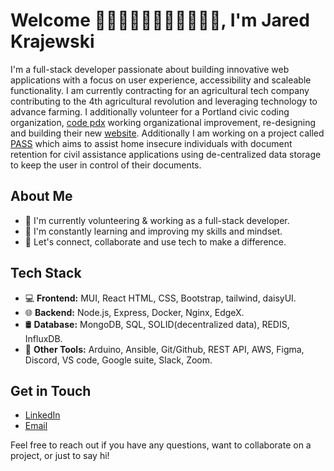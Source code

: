 # Welcome 👋👋🏿👋🏽👋🏻👋🏾👋🏼, I'm Jared Krajewski

I'm a  full-stack developer passionate about building innovative web applications with a focus on user experience, accessibility and scaleable functionality. I am currently contracting for an agricultural tech company contributing to the 4th agricultural revolution and leveraging technology to advance farming. I additionally volunteer for a Portland civic coding organization, [code pdx](https://www.codepdx.org) working organizational improvement, re-designing and building their new [website](https://github.com/codeforpdx/codepdx_website). Additionally I am working on a project called [PASS](https://github.com/codeforpdx/PASS) which aims to assist home insecure individuals with document retention for civil assistance applications using de-centralized data storage to keep the user in control of their documents.

## About Me

- 💼 I'm currently volunteering & working as a full-stack developer.
- 🌱 I'm constantly learning and improving my skills and mindset.
- 💬 Let's connect, collaborate and use tech to make a difference.

## Tech Stack

- 💻 **Frontend:** MUI, React HTML, CSS, Bootstrap, tailwind, daisyUI.
- 🌐 **Backend:** Node.js, Express, Docker, Nginx, EdgeX.
- 🛢️ **Database:** MongoDB, SQL, SOLID(decentralized data), REDIS, InfluxDB.
- 🚀 **Other Tools:** Arduino, Ansible, Git/Github, REST API, AWS, Figma, Discord, VS code, Google suite, Slack, Zoom.

## Get in Touch

- [LinkedIn](https://www.linkedin.com/in/jared-krajewski-13805a256/)
- [Email](krajewski.jared@gmail.com)

Feel free to reach out if you have any questions, want to collaborate on a project, or just to say hi!
